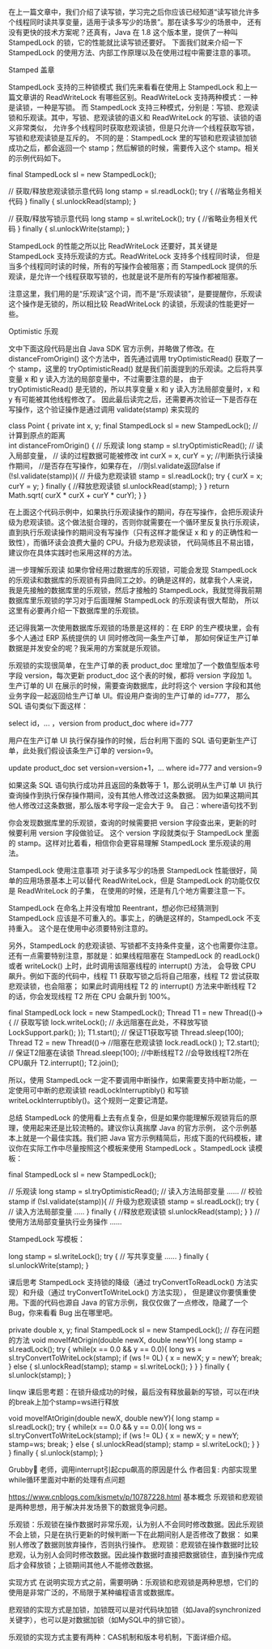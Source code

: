 在上一篇文章中，我们介绍了读写锁，学习完之后你应该已经知道“读写锁允许多个线程同时读共享变量，适用于读多写少的场景”。那在读多写少的场景中，
还有没有更快的技术方案呢？还真有，Java 在 1.8 这个版本里，提供了一种叫 StampedLock 的锁，它的性能就比读写锁还要好。
下面我们就来介绍一下 StampedLock 的使用方法、内部工作原理以及在使用过程中需要注意的事项。

Stamped  盖章

StampedLock 支持的三种锁模式
我们先来看看在使用上 StampedLock 和上一篇文章讲的 ReadWriteLock 有哪些区别。ReadWriteLock 支持两种模式：一种是读锁，一种是写锁。
而 StampedLock 支持三种模式，分别是：写锁、悲观读锁和乐观读。其中，写锁、悲观读锁的语义和 ReadWriteLock 的写锁、读锁的语义非常类似，
允许多个线程同时获取悲观读锁，但是只允许一个线程获取写锁，写锁和悲观读锁是互斥的。
不同的是：StampedLock 里的写锁和悲观读锁加锁成功之后，都会返回一个 stamp；然后解锁的时候，需要传入这个 stamp。相关的示例代码如下。

final StampedLock sl = new StampedLock();
  
// 获取/释放悲观读锁示意代码
long stamp = sl.readLock();
try {
  //省略业务相关代码
} finally {
  sl.unlockRead(stamp);
}

// 获取/释放写锁示意代码
long stamp = sl.writeLock();
try {
  //省略业务相关代码
} finally {
  sl.unlockWrite(stamp);
}


StampedLock 的性能之所以比 ReadWriteLock 还要好，其关键是 StampedLock 支持乐观读的方式。ReadWriteLock 支持多个线程同时读，
但是当多个线程同时读的时候，所有的写操作会被阻塞；而 StampedLock 提供的乐观读，是允许一个线程获取写锁的，也就是说不是所有的写操作都被阻塞。

注意这里，我们用的是“乐观读”这个词，而不是“乐观读锁”，是要提醒你，乐观读这个操作是无锁的，所以相比较 ReadWriteLock 的读锁，乐观读的性能更好一些。

Optimistic  乐观

文中下面这段代码是出自 Java SDK 官方示例，并略做了修改。在 distanceFromOrigin() 这个方法中，首先通过调用 tryOptimisticRead() 
获取了一个 stamp，这里的 tryOptimisticRead() 就是我们前面提到的乐观读。之后将共享变量 x 和 y 读入方法的局部变量中，不过需要注意的是，
由于 tryOptimisticRead() 是无锁的，所以共享变量 x 和 y 读入方法局部变量时，x 和 y 有可能被其他线程修改了。
因此最后读完之后，还需要再次验证一下是否存在写操作，这个验证操作是通过调用 validate(stamp) 来实现的

class Point {
  private int x, y;
  final StampedLock sl = 
    new StampedLock();
  //计算到原点的距离  
  int distanceFromOrigin() {
    // 乐观读
    long stamp = 
      sl.tryOptimisticRead();
    // 读入局部变量，
    // 读的过程数据可能被修改
    int curX = x, curY = y;
    //判断执行读操作期间，
    //是否存在写操作，如果存在，
    //则sl.validate返回false
    if (!sl.validate(stamp)){
      // 升级为悲观读锁
      stamp = sl.readLock();
      try {
        curX = x;
        curY = y;
      } finally {
        //释放悲观读锁
        sl.unlockRead(stamp);
      }
    }
    return Math.sqrt(
      curX * curX + curY * curY);
  }
}

在上面这个代码示例中，如果执行乐观读操作的期间，存在写操作，会把乐观读升级为悲观读锁。这个做法挺合理的，否则你就需要在一个循环里反复执行乐观读，
直到执行乐观读操作的期间没有写操作（只有这样才能保证 x 和 y 的正确性和一致性），而循环读会浪费大量的 CPU。升级为悲观读锁，
代码简练且不易出错，建议你在具体实践时也采用这样的方法。

进一步理解乐观读
如果你曾经用过数据库的乐观锁，可能会发现 StampedLock 的乐观读和数据库的乐观锁有异曲同工之妙。的确是这样的，就拿我个人来说，
我是先接触的数据库里的乐观锁，然后才接触的 StampedLock，我就觉得我前期数据库里乐观锁的学习对于后面理解 StampedLock 的乐观读有很大帮助，
所以这里有必要再介绍一下数据库里的乐观锁。

还记得我第一次使用数据库乐观锁的场景是这样的：在 ERP 的生产模块里，会有多个人通过 ERP 系统提供的 UI 同时修改同一条生产订单，
那如何保证生产订单数据是并发安全的呢？我采用的方案就是乐观锁。

乐观锁的实现很简单，在生产订单的表 product_doc 里增加了一个数值型版本号字段 version，每次更新 product_doc 这个表的时候，都将 version 字段加 1。
生产订单的 UI 在展示的时候，需要查询数据库，此时将这个 version 字段和其他业务字段一起返回给生产订单 UI。假设用户查询的生产订单的 id=777，
那么 SQL 语句类似下面这样：


select id，... ，version
from product_doc
where id=777


用户在生产订单 UI 执行保存操作的时候，后台利用下面的 SQL 语句更新生产订单，此处我们假设该条生产订单的 version=9。


update product_doc 
set version=version+1，...
where id=777 and version=9

如果这条 SQL 语句执行成功并且返回的条数等于 1，那么说明从生产订单 UI 执行查询操作到执行保存操作期间，没有其他人修改过这条数据。
因为如果这期间其他人修改过这条数据，那么版本号字段一定会大于 9。  自己：where语句找不到

你会发现数据库里的乐观锁，查询的时候需要把 version 字段查出来，更新的时候要利用 version 字段做验证。
这个 version 字段就类似于 StampedLock 里面的 stamp。这样对比着看，相信你会更容易理解 StampedLock 里乐观读的用法。

StampedLock 使用注意事项
对于读多写少的场景 StampedLock 性能很好，简单的应用场景基本上可以替代 ReadWriteLock，但是 StampedLock 的功能仅仅是 ReadWriteLock 的子集，
在使用的时候，还是有几个地方需要注意一下。

StampedLock 在命名上并没有增加 Reentrant，想必你已经猜测到 StampedLock 应该是不可重入的。事实上，的确是这样的，StampedLock 不支持重入。
这个是在使用中必须要特别注意的。

另外，StampedLock 的悲观读锁、写锁都不支持条件变量，这个也需要你注意。
还有一点需要特别注意，那就是：如果线程阻塞在 StampedLock 的 readLock() 或者 writeLock() 上时，此时调用该阻塞线程的 interrupt() 方法，
  会导致 CPU 飙升。例如下面的代码中，线程 T1 获取写锁之后将自己阻塞，线程 T2 尝试获取悲观读锁，也会阻塞；
  如果此时调用线程 T2 的 interrupt() 方法来中断线程 T2 的话，你会发现线程 T2 所在 CPU 会飙升到 100%。
  

final StampedLock lock
  = new StampedLock();
Thread T1 = new Thread(()->{
  // 获取写锁
  lock.writeLock();
  // 永远阻塞在此处，不释放写锁
  LockSupport.park();
});
T1.start();
// 保证T1获取写锁
Thread.sleep(100);
Thread T2 = new Thread(()->
  //阻塞在悲观读锁
  lock.readLock()
);
T2.start();
// 保证T2阻塞在读锁
Thread.sleep(100);
//中断线程T2
//会导致线程T2所在CPU飙升
T2.interrupt();
T2.join();

所以，使用 StampedLock 一定不要调用中断操作，如果需要支持中断功能，一定使用可中断的悲观读锁 readLockInterruptibly() 
和写锁 writeLockInterruptibly()。这个规则一定要记清楚。  

总结
StampedLock 的使用看上去有点复杂，但是如果你能理解乐观锁背后的原理，使用起来还是比较流畅的。建议你认真揣摩 Java 的官方示例，
这个示例基本上就是一个最佳实践。我们把 Java 官方示例精简后，形成下面的代码模板，建议你在实际工作中尽量按照这个模板来使用 StampedLock
。StampedLock 读模板：

final StampedLock sl = 
  new StampedLock();

// 乐观读
long stamp = 
  sl.tryOptimisticRead();
// 读入方法局部变量
......
// 校验stamp
if (!sl.validate(stamp)){
  // 升级为悲观读锁
  stamp = sl.readLock();
  try {
    // 读入方法局部变量
    .....
  } finally {
    //释放悲观读锁
    sl.unlockRead(stamp);
  }
}
//使用方法局部变量执行业务操作
......

StampedLock 写模板：

long stamp = sl.writeLock();
try {
  // 写共享变量
  ......
} finally {
  sl.unlockWrite(stamp);
}




课后思考
StampedLock 支持锁的降级（通过 tryConvertToReadLock() 方法实现）和升级（通过 tryConvertToWriteLock() 方法实现），
但是建议你要慎重使用。下面的代码也源自 Java 的官方示例，我仅仅做了一点修改，隐藏了一个 Bug，你来看看 Bug 出在哪里吧。

private double x, y;
final StampedLock sl = new StampedLock();
// 存在问题的方法
void moveIfAtOrigin(double newX, double newY){
 long stamp = sl.readLock();
 try {
  while(x == 0.0 && y == 0.0){
    long ws = sl.tryConvertToWriteLock(stamp);
    if (ws != 0L) {
      x = newX;
      y = newY;
      break;
    } else {
      sl.unlockRead(stamp);
      stamp = sl.writeLock();
    }
  }
 } finally {
  sl.unlock(stamp);
}


linqw
课后思考题：在锁升级成功的时候，最后没有释放最新的写锁，可以在if块的break上加个stamp=ws进行释放

void moveIfAtOrigin(double newX, double newY){
 long stamp = sl.readLock();
 try {
  while(x == 0.0 && y == 0.0){
    long ws = sl.tryConvertToWriteLock(stamp);
    if (ws != 0L) {
      x = newX;
      y = newY;
      stamp=ws;
      break;
    } else {
      sl.unlockRead(stamp);
      stamp = sl.writeLock();
    }
  }
 } finally {
  sl.unlock(stamp);
}



Grubby🐑
老师，调用interrupt引起cpu飙高的原因是什么
作者回复: 内部实现里while循环里面对中断的处理有点问题


https://www.cnblogs.com/kismetv/p/10787228.html
基本概念
乐观锁和悲观锁是两种思想，用于解决并发场景下的数据竞争问题。

乐观锁：乐观锁在操作数据时非常乐观，认为别人不会同时修改数据。因此乐观锁不会上锁，只是在执行更新的时候判断一下在此期间别人是否修改了数据：
  如果别人修改了数据则放弃操作，否则执行操作。
悲观锁：悲观锁在操作数据时比较悲观，认为别人会同时修改数据。因此操作数据时直接把数据锁住，直到操作完成后才会释放锁；上锁期间其他人不能修改数据。

实现方式
在说明实现方式之前，需要明确：乐观锁和悲观锁是两种思想，它们的使用是非常广泛的，不局限于某种编程语言或数据库。

悲观锁的实现方式是加锁，加锁既可以是对代码块加锁（如Java的synchronized关键字），也可以是对数据加锁（如MySQL中的排它锁）。

乐观锁的实现方式主要有两种：CAS机制和版本号机制，下面详细介绍。
